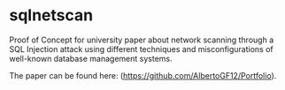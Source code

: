 # sqlnetscan

Proof of Concept for university paper about network scanning through a SQL Injection attack using different techniques and misconfigurations of well-known database management systems.

The paper can be found here: (https://github.com/AlbertoGF12/Portfolio).
